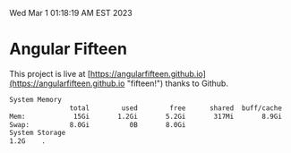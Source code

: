 Wed Mar  1 01:18:19 AM EST 2023

# Angular Fifteen


This project is live at [https://angularfifteen.github.io](https://angularfifteen.github.io "fifteen!") thanks to Github.

```bash
System Memory
               total        used        free      shared  buff/cache   available
Mem:            15Gi       1.2Gi       5.2Gi       317Mi       8.9Gi        13Gi
Swap:          8.0Gi          0B       8.0Gi
System Storage
1.2G	.
